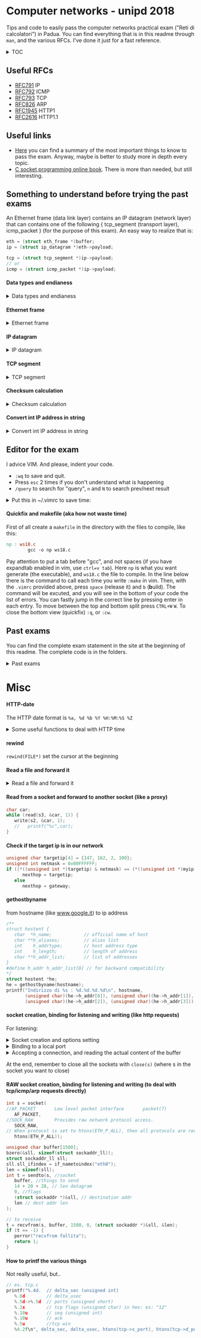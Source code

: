# Computer networks - unipd 2018

Tips and code to easily pass the computer networks practical exam ("Reti di calcolatori") in Padua.
You can find everything that is in this readme through `man`, and the various RFCs. I've done it just for a fast reference.

<details><summary>TOC</summary>
<p>

<!-- MarkdownTOC autolink="true" -->

- [Useful RFCs](#useful-rfcs)
- [Useful links](#useful-links)
- [Something to understand before trying the past exams](#something-to-understand-before-trying-the-past-exams)
   - [Data types and endianess](#data-types-and-endianess)
   - [Ethernet frame](#ethernet-frame)
   - [IP datagram](#ip-datagram)
   - [TCP segment](#tcp-segment)
   - [Checksum calculation](#checksum-calculation)
   - [Convert int IP address in string](#convert-int-ip-address-in-string)
- [Editor for the exam](#editor-for-the-exam)
- [Past exams](#past-exams)
   - [19 June 2018 \(ping.c\)](#19-june-2018-pingc)
   - [20 June 2018 \(ping.c\)](#20-june-2018-pingc)
   - [20 June 2016](#20-june-2016)
   - [1 \(tcp16.c\)](#1-tcp16c)
   - [2 \(wp16.c\)](#2-wp16c)
   - [3 \(ws18.c\)](#3-ws18c)
   - [15 July 2016 \(ping.c\)](#15-july-2016-pingc)
   - [24 July 2015 \(wc18.c\)](#24-july-2015-wc18c)
   - [26 June 2014](#26-june-2014)
- [Misc](#misc)
   - [HTTP-date](#http-date)
   - [rewind](#rewind)
   - [Read a file and forward it](#read-a-file-and-forward-it)
   - [Read from a socket and forward to another socket \(like a proxy\)](#read-from-a-socket-and-forward-to-another-socket-like-a-proxy)
   - [Check if the target ip is in our network](#check-if-the-target-ip-is-in-our-network)
   - [gethostbyname](#gethostbyname)
   - [socket creation, binding for listening and writing \(like http requests\)](#socket-creation-binding-for-listening-and-writing-like-http-requests)
   - [RAW socket creation, binding for listening and writing \(to deal with tcp/icmp/arp requests directly\)](#raw-socket-creation-binding-for-listening-and-writing-to-deal-with-tcpicmparp-requests-directly)
   - [How to printf the various things](#how-to-printf-the-various-things)

<!-- /MarkdownTOC -->
</p>
</details>


## Useful RFCs
- [RFC791](https://tools.ietf.org/html/rfc791) IP
- [RFC792](https://tools.ietf.org/html/rfc792) ICMP
- [RFC793](https://tools.ietf.org/html/rfc793) TCP
- [RFC826](https://tools.ietf.org/html/rfc826) ARP
- [RFC1945](https://tools.ietf.org/html/rfc1945) HTTP1
- [RFC2616](https://tools.ietf.org/html/rfc2616) HTTP1.1


## Useful links
- [Here](https://www.stefanoivancich.com/?p=1291) you can find a summary of the most important things to know to pass the exam. 
Anyway, maybe is better to study more in depth every topic.
- [C socket programming online book](http://alas.matf.bg.ac.rs/manuals/lspe/mode=1.html). There is more than needed, but still interesting.


## Something to understand before trying the past exams

An Ethernet frame (data link layer) contains an IP datagram (network layer) that can contains one of the following { tcp_segment (transport layer), icmp_packet } (for the purpose of this exam). An easy way to realize that is:

```c
eth = (struct eth_frame *)buffer;
ip = (struct ip_datagram *)eth->payload;

tcp = (struct tcp_segment *)ip->payload;
// or
icmp = (struct icmp_packet *)ip->payload; 
```
#### Data types and endianess
<details>
<summary>Data types and endianess</summary>

(depends on the architecture, but you can assume that the following is true for this exam)

- `unsigned char` : 1 byte
- `unsigned short`: 2 bytes
- `unsiged int` : 4 bytes

To transfer on the network is used Big endian. Most of the intel's cpus are little endian. To convert use this 2 functions that automatically understand if a conversion is needed:
-  `htonl(x)` or `htons(x)` to convert x from **H**ost **to** **N**etwork endianess, **l** if you have to convert a 4 bytes variable, **s** a 2 bytes one.
- `ntohl(x)` or `ntohs(x)` for the opposite. (You may notice that the implementation of htonx and ntohx is the same)
- if a variable is 1 byte long we don't have endianess problems (obviously)
 </details>

 
#### Ethernet frame
<details><summary>Ethernet frame</summary>
<p>

![Ethernet frame](https://upload.wikimedia.org/wikipedia/commons/thumb/4/42/Ethernet_frame.svg/800px-Ethernet_frame.svg.png)

```c
// Frame Ethernet
struct eth_frame {
   unsigned char dst[6]; // mac address
   unsigned char src[6]; // mac address
   unsigned short type;  // 0x0800 = ip, 0x0806 = arp
   char payload[1500];   //ARP or IP
 };
```
Thanks to the `type` we can understand where to forward it on the next level (2 examples are ip or arp)

</p>
</details>


#### IP datagram
<details><summary>IP datagram</summary>
<p>

![Ip datagram](http://www.danzig.jct.ac.il/tcp-ip-lab/ibm-tutorial/3376f11.gif)

Header length: check second half of `ver_ihl` attribute. Example: if it's '5', then the header length is **4** * 5 = 20 bytes.  
//todo add image
```c
// Datagramma IP
struct ip_datagram{
   unsigned char ver_ihl;    // first 4 bits: version, second 4 bits: (lenght header)/8
   unsigned char tos;        //type of service 
   unsigned short totlen;    // len header + payload
   unsigned short id;        // useful in case of fragmentation
   unsigned short flags_offs;//offset/8 related to the original ip package
   unsigned char ttl;
   unsigned char protocol;   // TCP = 6, ICMP = 1
   unsigned short checksum;  // only header checksum (not of payload). Must be at 0 before the calculation.
   unsigned int src;         // ip address
   unsigned int dst;         // ip address
   unsigned char payload[1500];
};
```

</p>
</details>


#### TCP segment

<details><summary>TCP segment</summary>
<p>

![tcp segment](https://i.ibb.co/WpSwRXL/Screen-Shot-2019-01-07-at-22-15-38.png)

Header (as defined here) length: `20`
```c
struct tcp_segment {
   unsigned short s_port;
   unsigned short d_port;
   unsigned int seq;        // offset in bytes from the start of the tcp segment in the stream (from initial sequance n)
   unsigned int ack;        // useful only if ACK flag is 1. Next seq that sender expect
   unsigned char d_offs_res;// first 4 bits: (header len/8)
   unsigned char flags;            // check rfc
   unsigned short win;      // usually initially a 0 (?)
   unsigned short checksum; // use tcp_pseudo to calculate it. Must be at 0 before the calculation.
   unsigned short urgp;            
   unsigned char payload[1000];
};
```
To calculate the checksum of a TCP segment is useful to define an additional structure (check on the relative RFC). Size of it, without the tcp_segment part
```c
struct tcp_pseudo{
   unsigned int ip_src, ip_dst;
   unsigned char zeroes;
   unsigned char proto;        // ip datagram protocol field (tcp = 6, ip = 1)
   unsigned short entire_len;  // tcp length (header + data)
   unsigned char tcp_segment[20/*to set appropriatly */];  // entire tcp packet pointer
};
```
To calculate the size of the entire tcp segment (or of the icmp), or more in general of the ip payload:
```c
unsigned short ip_total_len = ntohs(ip->totlen);
unsigned short ip_header_dim = (ip->ver_ihl & 0x0F) * 4;
int ip_payload_len = ip_total_len-ip_header_dim;
```
</p>
</details>


#### Checksum calculation

<details><summary>Checksum calculation</summary>
<p>

We can use this function both for the IP datagram and the TCP segment,
but we must take care about the `len` parameter.

- [ ] todo: take care about minimum size for tcp, and odd/even corner case

```c
unsigned short checksum( unsigned char * buffer, int len){
   int i;
   unsigned short *p;
   unsigned int tot=0;
   p = (unsigned short *) buffer;
   for(i=0;i<len/2;i++){
      tot = tot + htons(p[i]);
      if (tot&0x10000) tot = (tot&0xFFFF)+1;
   }
   return (unsigned short)0xFFFF-tot;
}
```
The 2 cases are: 
- IP: `ip->checksum=htons(checksum((unsigned char*) ip, 20));`
`
- TCP: 
```c
int TCP_TOTAL_LEN = 20;
struct tcp_pseudo pseudo; // size of this: 12
memcpy(pseudo.tcp_segment,tcp,TCP_TOTAL_LEN); 
pseudo.zeroes = 0;
pseudo.ip_src = ip->src;
pseudo.ip_dst = ip->dst;
pseudo.proto = 6;
pseudo.entire_len = htons(TCP_TOTAL_LEN); // may vary
tcp->checksum = htons(checksum((unsigned char*)&pseudo,TCP_TOTAL_LEN+12));
```


</p>
</details>

#### Convert int IP address in string

<details><summary>Convert int IP address in string</summary>
<p>

```c
#include <arpa/inet.h>

void print_ip(unsigned int ip){
   struct in_addr ip_addr;
   ip_addr.s_addr = ip;
   printf("%s\n",inet_ntoa(ip_addr));
}

```

</p>
</details>

## Editor for the exam
I advice VIM. And please, indent your code.
- `:wq` to save and quit. 
- Press `esc` 2 times if you don't understand what is happening
- `/query` to search for "query", `n` and `N` to search prev/next result

<details><summary>Put this in ~/.vimrc to save time:</summary>
<p>

```
" auto reformat when you pres F7
map <F7> mzgg=G`z

" F8 to save and compile creating np executable
map <F8> :w <CR> :!gcc % -o np -g <CR>
" F9 to execute
map <F9> :!./np <CR>

" make your code look nicer
set tabstop=3
set shiftwidth=3
set softtabstop=0 expandtab
set incsearch
set cindent

" Ctrl+shift+up/down to swap the line up or doen
nnoremap <C-S-Up> <Up>"add"ap<Up>
nnoremap <C-S-Down> "add"ap

" ctrl+h to hilight the last search
nnoremap <C-h> :set hlsearch!<CR>

set number
set cursorline
set mouse=a

set foldmethod=indent               
set foldlevelstart=99

let mapleader="\<space>"
nnoremap <leader>b :make <CR> :cw <CR>
```
</p>
</details>

#### Quickfix and makefile (aka how not waste time)

First of all create a `makefile` in the directory with the files to compile, like this:
```makefile
np : ws18.c
        gcc -o np ws18.c
```
Pay attention to put a tab before "gcc", and not spaces (if you have expandtab enabled in vim, use `ctrl=v tab`).
Here `np` is what you want generate (the executable), and `ws18.c` the file to compile. In the line below there is the command to call each time you write `:make` in vim.
Then, with the `.vimrc` provided above, press `space` (release it) and `b` (**b**uild).
The command will be excuted, and you will see in the bottom of your code the list of errors. 
You can fastly jump in the correct line by pressing enter in each entry.
To move between the top and bottom split press `CTRL+W` `W`. To close the bottom view (quickfix) `:q`, or `:cw`.

## Past exams
You can find the complete exam statement in the site at the beginning of this readme.
The complete code is in the folders.
 
<details>
<summary>Past exams</summary>   

#### 19 June 2018 (ping.c)
Implement TCP three way handshake (ACK+SYN).

**Tips**:
You can check with wireshark if your TCP checksum is correct or not.

- [ ] Is the option field to include?

---
#### 20 June 2018 (ping.c)
Implement echo reply only for icmp requests of a certain size

**Tips**:
You can calculate the size of an icmp message in this way:

```c
unsigned short dimension = ntohs(ip->totlen);
unsigned short header_dim = (ip->ver_ihl & 0x0F) * 4;
int icmp_dimension = dimension-header_dim;
```

---

#### 20 June 2016

#### 1 (tcp16.c)
Intercept the first received connection, and print sequence and acknowledge numbers of them. Then reconstruct the 2 streams in 2 different buffers, and print their content.

**Tips**: 
To intercept the end of the connection, just check if a package contains the FIN bit at 1 (after having filtered all the packages, maintaining only the ones belonging to the first connection).
Use the tcp sequence field to copy the contnet at the right offset in the 2 buffers.
DON'T DUPLICATE CODE.

---

#### 2 (wp16.c)
Modify the proxy to allow the request only from a pool of IP addresses, and allow only the transfer of files with text or html.

**Tips**:
Is better to first receive the response from the server in a buffer, then copy this content to another buffer to extract headers as always.
This because the header extraction procedure modifies the buffer.
If the condition of the Content-type is fullfilled then just forward the contnet of the initial buffer.

---

#### 3 (ws18.c)
Send HTTP response with a chunked body.

**Tips**: 
Add `Content-Type: text/plain\r\nTransfer-Encoding: chunked\r\n` to HTTP headers.
Then, to build each chunk to send, you can use something like:
<details>
<summary>Code to build a chunk</summary>

```c
int build_chunk(char * s, int len){
   sprintf(chunk_buffer,"%x\r\n",len); // size in hex
   // debug   printf("%d in hex: %s",len,chunk_buffer);
   int from = strlen(chunk_buffer);
   int i = 0;
   for (;i < len; i++)
      chunk_buffer[from+i] = s[i];
   chunk_buffer[from+(i++)] = '\r';
   chunk_buffer[from+(i++)] = '\n';
   chunk_buffer[i+from] = 0;
   return i+from;
}
```

</details>

---


#### 15 July 2016 (ping.c)
Implement an ICMP "Destination unreachable" that say that the port is unavailable

**Tips**: 
you have to send the package in response to a tcp connection. `icmp->type = 3`, `icmp->code=3`.
And remember to copy in the payload the content of the icmp original payload.

---

#### 24 July 2015 (wc18.c)
Implement the `Last-Modified` header of HTTP/1.0

**Tips**: 
Some useful time conversion functions in the misc section. It could also have been done without the need of these conversions.
The HTTP date format is `%a, %d %b %Y %H:%M:%S %Z`

---

#### 26 June 2014
1: content length (was already implemented)
2: trace (??)

- [ ] How does www.webtrace.com work?

---

</details>


# Misc

#### HTTP-date
The HTTP date format is `%a, %d %b %Y %H:%M:%S %Z`
<details>
<summary>Some useful functions to deal with HTTP time</summary>   

```c
char date_buf[1000];

char* getNowHttpDate(){
   time_t now = time(0);
   struct tm tm = *gmtime(&now);
   strftime(date_buf, sizeof date_buf, "%a, %d %b %Y %H:%M:%S %Z", &tm);
   printf("Time is: [%s]\n", date_buf);
   return date_buf;
}
// parse time and convert it to millisecond from epoch
time_t httpTimeToEpoch(char * time){
   struct tm tm;
   char buf[255];
   memset(&tm, 0, sizeof(struct tm));
   strptime(time,"%a, %d %b %Y %H:%M:%S %Z", &tm);
   return mktime(&tm);
}
// returns 1 if d1 < d2
unsigned char compareHttpDates(char * d1, char * d2){
   return httpTimeToEpoch(d1) < httpTimeToEpoch(d2);
}
unsigned char expired(char * uri, char * last_modified){
   char * complete_name = uriToCachedFile(uri);
   FILE * fp = fopen(complete_name,"r");
   if (fp == NULL) return 1;
   //read the first line
   char * line = 0; size_t len = 0;
   getline(&line,&len,fp);
   if (compareHttpDates(last_modified,line)) return 0;
   return 1;
   //todo read First line and compare
}
```

</details>


#### rewind 
`rewind(FILE*)` set the cursor at the beginning

#### Read a file and forward it
<details>
<summary>Read a file and forward it</summary>   

```c
FILE *fin;
if ((fin = fopen(uri + 1, "rt")) == NULL) { // the t is useless
   printf("File %s non aperto\n", uri + 1);
   sprintf(response, "HTTP/1.1 404 File not found\r\n\r\n<html>File non trovato</html>");
   t = write(s2, response, strlen(response));
   if (t == -1) {
      perror("write fallita");
      return -1;
      }
} else {
   content_length = 0;
   while ((c = fgetc(fin)) != EOF) content_length++; // get file lenght
   sprintf(response, "HTTP/1.1 200 OK\r\nConnection: keep-alive\r\nContent-Length: %d\r\n\r\n", content_length);
   printf("Response: %s\n", response);
   //send header
   t = write(s2, response, strlen(response));
   //rewind the file
   rewind(fin);
   //re-read the file, char per char
   while ((c = fgetc(fin)) != EOF) {
      //printf("%c", c);
      //sending the file, char per char
      if (write(s2, (unsigned char *)&c, 1) != 1) {
         perror("Write fallita");
      }
   }
   fclose(fin);
}
```

</details>


#### Read from a socket and forward to another socket (like a proxy)
```c
char car;
while (read(s3, &car, 1)) {
   write(s2, &car, 1);
   //   printf("%c",car);
}
```

#### Check if the target ip is in our network
```c
unsigned char targetip[4] = {147, 162, 2, 100};
unsigned int netmask = 0x00FFFFFF;
if ((*((unsigned int *)targetip) & netmask) == (*((unsigned int *)myip) & netmask))
      nexthop = targetip;
   else
      nexthop = gateway;
```

#### gethostbyname

from hostname (like www.google.it) to ip address
```c
/**
struct hostent {
   char  *h_name;            // official name of host 
   char **h_aliases;         // alias list 
   int    h_addrtype;        // host address type 
   int    h_length;          // length of address 
   char **h_addr_list;       // list of addresses 
}
#define h_addr h_addr_list[0] // for backward compatibility 
*/
struct hostent *he;
he = gethostbyname(hostname);
printf("Indirizzo di %s : %d.%d.%d.%d\n", hostname,
       (unsigned char)(he->h_addr[0]), (unsigned char)(he->h_addr[1]),
       (unsigned char)(he->h_addr[2]), (unsigned char)(he->h_addr[3]));
```

#### socket creation, binding for listening and writing (like http requests)
For listening:

<details>
<summary>Socket creation and options setting</summary>   

```c
int s = socket(AF_INET, // domain: ipv4
/*
SOCK_STREAM     Provides sequenced, reliable, two-way, connection-based  byte  streams.   An  out-of-band  data
                       transmission mechanism may be supported.
SOCK_DGRAM      Supports datagrams (connectionless, unreliable messages of a fixed maximum length).
SOCK_RAW        Provides raw network protocol access.
*/
   SOCK_STREAM,         // type: stream
   0);                  // protocol (0=ip), check /etc/protocols
if (s == -1) {
   perror("Socket Fallita");
   return 1;
}
// https://stackoverflow.com/questions/3229860/what-is-the-meaning-of-so-reuseaddr-setsockopt-option-linux
// SO_REUSEADDR allows your server to bind to an address which is in a TIME_WAIT state.
int yes = 1;
if (setsockopt(s, SOL_SOCKET, SO_REUSEADDR, &yes, sizeof(int)) == -1) {
   perror("setsockopt");
   return 1;
}
```

</details>

<details>
<summary>Binding to a local port</summary>   

```c
struct sockaddr_in indirizzo;
indirizzo.sin_family = AF_INET;
indirizzo.sin_port = htons(8987);
indirizzo.sin_addr.s_addr = 0;

t = bind(s, (struct sockaddr *)&indirizzo, sizeof(struct sockaddr_in));
if (t == -1) {
   perror("Bind fallita");
   return 1;
}
t = listen(s, 
// backlog defines the maximum length for the queue of pending connections.
   10);
if (t == -1) {
   perror("Listen Fallita");
   return 1;
}
```

</details>

<details>
<summary>Accepting a connection, and reading the actual content of the buffer</summary>   

```c
int lunghezza = sizeof(struct sockaddr_in);
// the remote address will be placed in indirizzo_remoto
s2 = accept(s, (struct sockaddr *)&indirizzo_remoto, &lunghezza);
if (s2 == -1) {
   perror("Accept Fallita");
   return 1;
}
// now we can read in this way:
char buffer[10000];
int i;
for (i = 0; (t = read(s2, buffer+i, 1)) > 0; i++); // ps. it's not a good way
// if the previous read returned -1
if (t == -1) {
   perror("Read Fallita");
   return 1;
}
```

</details>

At the end, remember to close all the sockets with `close(s)` (where s in the socket you want to close)


#### RAW socket creation, binding for listening and writing (to deal with tcp/icmp/arp requests directly)

```c
int s = socket(
//AF_PACKET       Low level packet interface       packet(7)
   AF_PACKET, 
//SOCK_RAW        Provides raw network protocol access.
   SOCK_RAW, 
// When protocol is set to htons(ETH_P_ALL), then all protocols are received.
   htons(ETH_P_ALL));

unsigned char buffer[1500];
bzero(&sll, sizeof(struct sockaddr_ll));
struct sockaddr_ll sll;
sll.sll_ifindex = if_nametoindex("eth0");
len = sizeof(sll);
int t = sendto(s, //socket
   buffer, //things to send
   14 + 20 + 28, // len datagram
   0, //flags
   (struct sockaddr *)&sll, // destination addr
   len // dest addr len
);

// to receive
t = recvfrom(s, buffer, 1500, 0, (struct sockaddr *)&sll, &len);
if (t == -1) {
   perror("recvfrom fallita");
   return 1;
}

```

#### How to printf the various things
Not really useful, but..
```c
// es. tcp.c
printf("%.4d.  // delta_sec (unsigned int)
   %.6d        // delta_usec
   %.5d->%.5d  // ports (unsigned short)
   %.2x        // tcp flags (unsigned char) in hex: es: "12"
   %.10u       // seq (unsigned int)
   %.10u       // ack 
   %.5u        //tcp win   
   %4.2f\n", delta_sec, delta_usec, htons(tcp->s_port), htons(tcp->d_port), tcp->flags, htonl(tcp->seq) - seqzero, htonl(tcp->ack) - ackzero, htons(tcp->win), (htonl(tcp->ack) - ackzero) / (double)(delta_sec * 1000000 + delta_usec));

```

